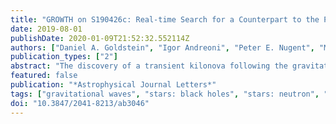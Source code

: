 ```yaml
---
title: "GROWTH on S190426c: Real-time Search for a Counterpart to the Probable Neutron Star-Black Hole Merger using an Automated Difference Imaging Pipeline for DECam"
date: 2019-08-01
publishDate: 2020-01-09T21:52:32.552114Z
authors: ["Daniel A. Goldstein", "Igor Andreoni", "Peter E. Nugent", "Mansi M. Kasliwal", "Michael W. Coughlin", "Shreya Anand", "Joshua S. Bloom", "Jorge Martı́nez-Palomera", "Keming Zhang", "Tomás Ahumada", "Ashot Bagdasaryan", "Jeff Cooke", "Kishalay De", "Dmitry A. Duev", "U. Christoffer Fremling", "Pradip Gatkine", "Matthew Graham", "Eran O. Ofek", "Leo P. Singer", "Lin Yan"]
publication_types: ["2"]
abstract: "The discovery of a transient kilonova following the gravitational-wave (GW) event GW170817 highlighted the critical need for coordinated rapid and wide-field observations, inference, and follow-up across the electromagnetic spectrum. In the southern hemisphere, the Dark Energy Camera (DECam) on the Blanco 4 m telescope is well suited to this task, as it is able to cover wide fields quickly while still achieving the depths required to find kilonovae like the one accompanying GW170817 to ̃500 Mpc, the binary neutron star (NS) horizon distance for current generation of LIGO/Virgo collaboration (LVC) interferometers. Here, as part of the multi-facility follow-up by the Global Relay of Observatories Watching Transients Happen collaboration, we describe the observations and automated data movement, data reduction, candidate discovery, and vetting pipeline of our target-of-opportunity DECam observations of S190426c, the first possible NS-black hole merger detected in GWs. Starting 7.5 hr after S190426c, over 11.28 hr of observations, we imaged an area of 525 deg$^2$ (r band) and 437 deg$^2$ (z band); this was 16.3% of the total original localization probability, and nearly all of the probability visible from the southern hemisphere. The machine-learning-based pipeline was optimized for fast turnaround, delivering transients for human vetting within 17 minutes, on average, of shutter closure. We reported nine promising counterpart candidates 2.5 hr before the end of our observations. One hour after our data-taking ended (roughly 20 hr after the announcement of S190426c), LVC released a refined skymap that reduced the probability coverage of our observations to 8.0%, demonstrating a critical need for localization updates on shorter (̃hour) timescales. Our observations yielded no detection of a bona fide counterpart to m $_ z $ = 21.7 and m $_ r $ = 22.2 at the 5σ level of significance, consistent with the refined LVC positioning. We view these observations and rapid inferencing as an important real-world test for this novel end-to-end wide-field pipeline."
featured: false
publication: "*Astrophysical Journal Letters*"
tags: ["gravitational waves", "stars: black holes", "stars: neutron", "surveys", "Astrophysics - High Energy Astrophysical Phenomena", "Astrophysics - Instrumentation and Methods for Astrophysics"]
doi: "10.3847/2041-8213/ab3046"
---
```


